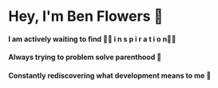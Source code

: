 # Hey, I'm Ben Flowers :japanese_ogre:
#### I am actively waiting to find :bowing_man: i n s p i r a t i o n:bowing_man:
#### Always trying to problem solve parenthood :girl:
#### Constantly rediscovering what development means to me :thinking:

<!--
**benjflowers/benjflowers** is a ✨ _special_ ✨ repository because its `README.md` (this file) appears on your GitHub profile.

Here are some ideas to get you started:

- 🔭 I’m currently working on ...
- 🌱 I’m currently learning ...
- 👯 I’m looking to collaborate on ...
- 🤔 I’m looking for help with ...
- 💬 Ask me about ...
- 📫 How to reach me: ...
- 😄 Pronouns: ...
- ⚡ Fun fact: ...
-->
